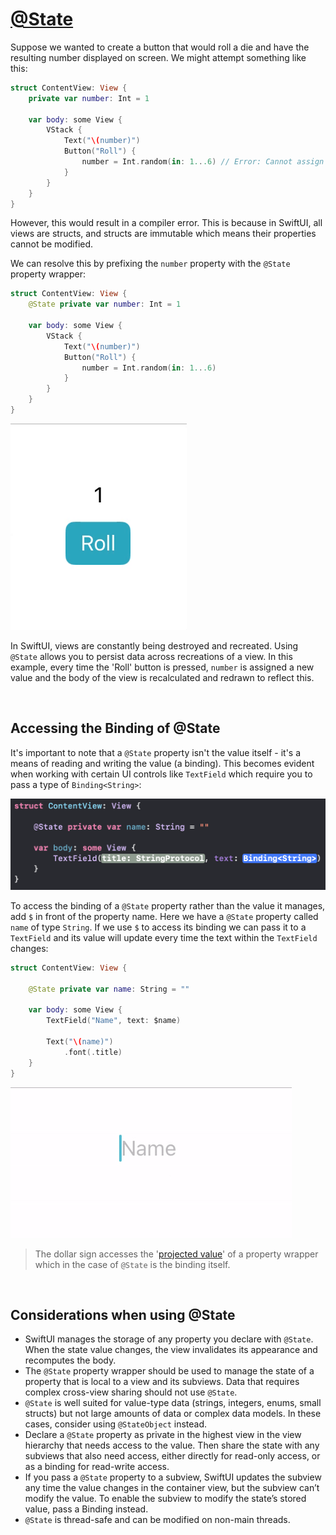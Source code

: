 # [@State](https://developer.apple.com/documentation/swiftui/state)

Suppose we wanted to create a button that would roll a die and have the resulting number displayed on screen. We might attempt something like this:

```swift
struct ContentView: View {
    private var number: Int = 1

    var body: some View {
        VStack {
            Text("\(number)")
            Button("Roll") {
                number = Int.random(in: 1...6) // Error: Cannot assign to property: 'self' is immutable
            }
        }
    }
}
```

However, this would result in a compiler error. This is because in SwiftUI, all views are structs, and structs are immutable which means their properties cannot be modified.

We can resolve this by prefixing the `number` property with the `@State` property wrapper:

```swift
struct ContentView: View {
    @State private var number: Int = 1

    var body: some View {
        VStack {
            Text("\(number)")
            Button("Roll") {
                number = Int.random(in: 1...6)
            }
        }
    }
}
```

![](images/1.gif)


In SwiftUI, views are constantly being destroyed and recreated. Using `@State` allows you to persist data across recreations of a view. In this example, every time the 'Roll' button is pressed, `number` is assigned a new value and the body of the view is recalculated and redrawn to reflect this.

<br/>

## Accessing the Binding of @State

It's important to note that a `@State` property isn't the value itself - it's a means of reading and writing the value (a binding). This becomes evident when working with certain UI controls like `TextField` which require you to pass a type of `Binding<String>`:

![](images/2.png)

To access the binding of a `@State` property rather than the value it manages, add `$` in front of the property name. Here we have a `@State` property called `name` of type `String`. If we use `$` to access its binding we can pass it to a `TextField` and its value will update every time the text within the `TextField` changes:

```swift
struct ContentView: View {

    @State private var name: String = ""

    var body: some View {
        TextField("Name", text: $name)

        Text("\(name)")
            .font(.title)
    }
}
```

![](images/3.gif)

> The dollar sign accesses the '[projected value](https://github.com/brittpinder/ios-reference/tree/main/swift/properties#projected-values)' of a property wrapper which in the case of `@State` is the binding itself.

<br/>


## Considerations when using @State

- SwiftUI manages the storage of any property you declare with `@State`. When the state value changes, the view invalidates its appearance and recomputes the body.
- The `@State` property wrapper should be used to manage the state of a property that is local to a view and its subviews. Data that requires complex cross-view sharing should not use `@State`.
- `@State` is well suited for value-type data (strings, integers, enums, small structs) but not large amounts of data or complex data models. In these cases, consider using `@StateObject` instead.
- Declare a `@State` property as private in the highest view in the view hierarchy that needs access to the value. Then share the state with any subviews that also need access, either directly for read-only access, or as a binding for read-write access.
- If you pass a `@State` property to a subview, SwiftUI updates the subview any time the value changes in the container view, but the subview can’t modify the value. To enable the subview to modify the state’s stored value, pass a Binding instead.
- `@State` is thread-safe and can be modified on non-main threads.


